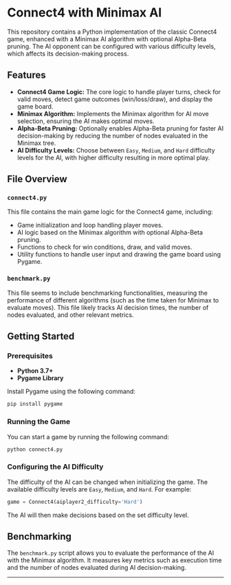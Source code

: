 

# Connect4 with Minimax AI

This repository contains a Python implementation of the classic Connect4 game, enhanced with a Minimax AI algorithm with optional Alpha-Beta pruning. The AI opponent can be configured with various difficulty levels, which affects its decision-making process.

## Features

- **Connect4 Game Logic:** The core logic to handle player turns, check for valid moves, detect game outcomes (win/loss/draw), and display the game board.
- **Minimax Algorithm:** Implements the Minimax algorithm for AI move selection, ensuring the AI makes optimal moves.
- **Alpha-Beta Pruning:** Optionally enables Alpha-Beta pruning for faster AI decision-making by reducing the number of nodes evaluated in the Minimax tree.
- **AI Difficulty Levels:** Choose between `Easy`, `Medium`, and `Hard` difficulty levels for the AI, with higher difficulty resulting in more optimal play.

## File Overview

### `connect4.py`
This file contains the main game logic for the Connect4 game, including:
- Game initialization and loop handling player moves.
- AI logic based on the Minimax algorithm with optional Alpha-Beta pruning.
- Functions to check for win conditions, draw, and valid moves.
- Utility functions to handle user input and drawing the game board using Pygame.

### `benchmark.py`
This file seems to include benchmarking functionalities, measuring the performance of different algorithms (such as the time taken for Minimax to evaluate moves). This file likely tracks AI decision times, the number of nodes evaluated, and other relevant metrics.

## Getting Started

### Prerequisites

- **Python 3.7+**
- **Pygame Library**

Install Pygame using the following command:

```bash
pip install pygame
```

### Running the Game

You can start a game by running the following command:

```bash
python connect4.py
```

### Configuring the AI Difficulty

The difficulty of the AI can be changed when initializing the game. The available difficulty levels are `Easy`, `Medium`, and `Hard`. For example:

```python
game = Connect4(aiplayer2_difficulty='Hard')
```

The AI will then make decisions based on the set difficulty level.

## Benchmarking

The `benchmark.py` script allows you to evaluate the performance of the AI with the Minimax algorithm. It measures key metrics such as execution time and the number of nodes evaluated during AI decision-making.

---
